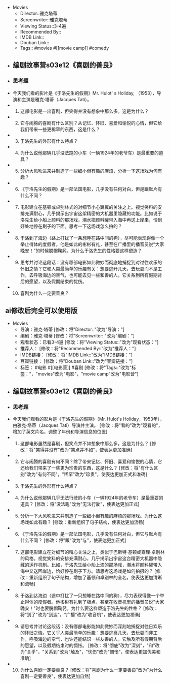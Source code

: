 - Movies
    - Director::雅克塔蒂
    - Screenwriter::雅克塔蒂
    - Viewing Status::3-4遍
    - Recommended By:: 
    - IMDB Link::
    - Douban Link::
    - Tags:: #movies #[[movie camp]] #comedy
- ## 编剧故事营s03e12《喜剧的善良》
- ### 思考题
- 今天我们看的影片是《于洛先生的假期》Mr. Hulot' s Holiday, （1953），导演和主演是雅克·塔蒂（Jacques Tati）。
- 1. 这部电影是一出喜剧，但笑得并没有想象中那么多。这是为什么？
- 2. 它与闹腾的喜剧有什么区别？从记忆、怀旧、喜爱和愉悦的心情，但它给我们带来一些更稀罕的东西，这是什么？
- 3. 于洛先生的外形有什么特点？
- 4. 为什么说他那辆几乎没法跑的小车（一辆1924年的老爷车）是最重要的道具？
- 5. 分析大风吹进来并制造了一些细小但有趣的麻烦，分析一下这场戏为何有趣？
- 6. 《于洛先生的假期》是一部法国电影，几乎没有任何对白，但是跟默片有什么不同？
- 7. 电影建立在基顿或卓别林式的对细节小心翼翼的关注之上。视觉笑料的安排充满耐心，几乎揭示出宇宙这架精密的大机器里隐藏的功能。比如说于洛先生给小船上颜料的那场戏，潮水把颜料罐带入海中再送上岸来，恰到好处地停在刷子的下面。思考一下这场戏怎么拍的？
- 8. 于洛到了海边（路上打扰了一条想睡在路中间的狗），尽可能表现得像一个举止得体的度假者。他是如此的彬彬有礼，甚至在广播里的播音员说“大家晚安！”的时候脱帽鞠躬。为什么于洛先生的性格要这样塑造？
- 9. 思考并讨论这段话：没有哪部电影如此微妙而彻底地捕捉到对过往欢乐的怀旧之情？它和人类最简单的乐趣有关：想要逃开几天，去玩耍而不是工作，去呼吸海边的空气，也可能去见一些和善的人。它关系到所有假期背后的愿望，以及假期结束的忧伤。
- 10. 喜剧为什么一定要善良？

## ai修改后完全可以使用版

- Movies
    - 导演：雅克·塔蒂 [修改：将"Director::"改为"导演："]
    - 编剧：雅克·塔蒂 [修改：将"Screenwriter::"改为"编剧："]
    - 观看状态：已看3-4遍 [修改：将"Viewing Status::"改为"观看状态："]
    - 推荐人： [修改：将"Recommended By::"改为"推荐人："]
    - IMDB链接： [修改：将"IMDB Link::"改为"IMDB链接："]
    - 豆瓣链接： [修改：将"Douban Link::"改为"豆瓣链接："]
    - 标签： #电影 #[[电影营]] #喜剧 [修改：将"Tags::"改为"标签："，"movies"改为"电影"，"movie camp"改为"电影营"]
- ## 编剧故事营s03e12《喜剧的善良》
- ### 思考题
- 今天我们观看的影片是《于洛先生的假期》（Mr. Hulot's Holiday，1953年），由雅克·塔蒂（Jacques Tati）导演并主演。 [修改：将"看的"改为"观看的"，增加了英文片名，调整了年份和导演信息的位置]
- 1. 这部电影虽然是喜剧，但笑点并不如想象中那么多。这是为什么？ [修改：将"笑得并没有"改为"笑点并不如"，使表达更加准确]
- 2. 它与闹腾的喜剧有何不同？除了带来记忆、怀旧、喜爱和愉悦的心情，它还给我们带来了一些更为珍贵的东西，这是什么？ [修改：将"有什么区别"改为"有何不同"，"稀罕"改为"珍贵"，使表达更加正式和准确]
- 3. 于洛先生的外形有什么特点？
- 4. 为什么说他那辆几乎无法行驶的小车（一辆1924年的老爷车）是最重要的道具？ [修改：将"没法跑"改为"无法行驶"，使表达更加正式]
- 5. 分析一下大风吹进来并制造了一些细小但有趣的麻烦的那场戏。为什么这场戏如此有趣？ [修改：重新组织了句子结构，使表达更加流畅]
- 6. 《于洛先生的假期》是一部法国电影，几乎没有任何对白，但它与默片有什么不同？ [修改：将"跟"改为"与"，使表达更加正式]
- 7. 这部电影建立在对细节的精心关注之上，类似于巴斯特·基顿或查理·卓别林的风格。视觉笑料的安排充满耐心，几乎揭示出宇宙这台精密大机器中隐藏的运作机制。比如，于洛先生给小船上漆的那场戏，潮水将颜料罐带入海中又送回岸边，恰好停在刷子下方。请思考这场戏是如何拍摄的？ [修改：重新组织了句子结构，增加了基顿和卓别林的全名，使表达更加清晰和流畅]
- 8. 于洛到达海边（途中打扰了一只想睡在路中间的狗），尽力表现得像一个举止得体的度假者。他彬彬有礼到了极点，甚至在收音机里的播音员说"大家晚安！"时也要脱帽鞠躬。为什么要这样塑造于洛先生的性格？ [修改：将"到了"改为"到达"，"广播"改为"收音机"，使表达更加准确]
- 9. 请思考并讨论这段话：没有哪部电影能如此微妙而深刻地捕捉对往日欢乐的怀旧之情。它关乎人类最简单的乐趣：想要逃离几天，去玩耍而非工作，呼吸海边的空气，也许还能结识一些友善的人。它触及所有假期背后的愿望，以及假期结束时的惆怅。 [修改：将"彻底"改为"深刻"，"和"改为"关乎"，"关系到"改为"触及"，"忧伤"改为"惆怅"，使表达更加优美和准确]
- 10. 为什么喜剧一定要善良？ [修改：将"喜剧为什么一定要善良"改为"为什么喜剧一定要善良"，使表达更加自然]

